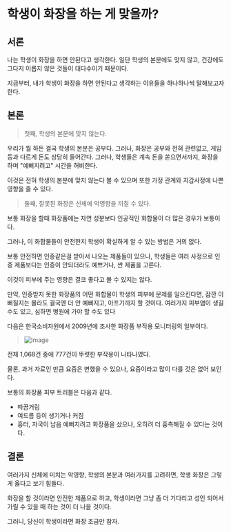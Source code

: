 # 학생이 화장을 하는 게 맞을까?
## 서론
나는 학생이 화장을 하면 안된다고 생각한다. 일단 학생의 본분에도 맞지 않고, 건강에도 그다지 이롭지 않은 것들이 대다수이기 때문이다. 

지금부터, 내가 학생이 화장을 하면 안된다고 생각하는 이유들을 하나하나씩 말해보고자 한다.
## 본론
> 첫째, 학생의 본분에 맞지 않는다.

우리가 뭘 하든 결국 학생의 본분은 공부다. 그러나, 화장은 공부와 전혀 관련없고, 게임 등과 다르게 돈도 상당히 들어간다. 그러나, 학생들은 계속 돈을 쏟으면서까지, 화장을 하며 "예뻐지려고" 시간을 허비한다.

이것은 전혀 학생의 본분에 맞지 않는다 볼 수 있으며 또한 가정 관계와 지갑사정에 나쁜 영향을 줄 수 있다.

> 둘째, 잘못된 화장은 신체에 악영향을 끼칠 수 있다.

보통 화장을 할때 화장품에는 자연 성분보다 인공적인 화합물이 더 많은 경우가 보통이다.

그러나, 이 화합물들이 안전한지 학생이 확실하게 알 수 있는 방법은 거의 없다.

보통 안전하면 인증같은걸 받아서 나오는 제품들이 있으나, 학생들은 여러 사정으로 인증 제품보다는 인증이 안되더라도 예쁘거나, 싼 제품을 고른다.

이것이 피부에 주는 영향은 결코 좋다고 볼 수 있지는 않다.

만약, 인증받지 못한 화장품의 어떤 화합물이 학생의 피부에 문제를 일으킨다면, 잠깐 이뻐질지는 몰라도 결국엔 더 안 예뻐지고, 아프기까지 할 것이다. 
여러가지 피부염이 생길수도 있고, 심하면 병원에 가야 할 수도 있다

다음은 한국소비자원에서 2009년에 조사한 화장품 부작용 모니터링의 일부이다.
> ![image](https://user-images.githubusercontent.com/68188784/140237553-d90510e5-917e-41b7-9f5d-3f70b0cf3101.png)

전체 1,068건 중에 777건이 뚜렷한 부작용이 나타나였다.

물론, 과거 자료인 만큼 요즘은 변했을 수 있으나, 요즘이라고 많이 다를 것은 없어 보인다.


보통의 화장품 피부 트러블은 다음과 같다.
 * 따끔거림
 * 여드름 등이 생기거나 커짐
 * 흉터, 자국이 남음
예뻐지려고 화장품을 샀으나, 오히려 더 흉측해질 수 있다는 것이다.

## 결론
여러가지 신체에 미치는 악영향, 학생의 본분과 여러가지를 고려하면, 학생 화장은 그렇게 옳다고 보기 힘들다.

화장을 할 것이라면 안전한 제품으로 하고, 학생이라면 그냥 좀 더 기다리고 성인 되어서 가릴 수 있을 때 하는 것이 더 나을 것이다.

그러니, 당신이 학생이라면 화장 조금만 참자.
